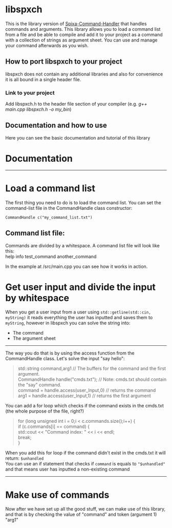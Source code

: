 # libspxch
This is the library version of [Spixa-Command-Handler](https://github.com/Spixa/CommandHandler-OpenSource) that handles commands and arguments. This library allows you to load a command list from a file and be able to compile and add it to your project as a command with a collection of strings as argument sheet. You can use and manage your command afterwards as you wish.
## How to port libspxch to your project
libspxch does not contain any additional libraries and also for convenience it is all bound in a single header file.
### Link to your project
Add libspxch.h to the header file section of your compiler (e.g. _g++ main.cpp libspxch.h -o my_bin_)

## Documentation and how to use
Here you can see the basic documentation and tutorial of this library

# Documentation
***

# Load a command list
The first thing you need to do is to load the command list. You can set the command-list file in the CommandHandle class constructor:

`CommandHandle c("my_command_list.txt")`

## Command list file:
Commands are divided by a whitespace. A command list file will look like this:  
help info test_command another_command   
  
In the example at /src/main.cpp you can see how it works in action.

# Get user input and divide the input by whitespace
When you get a user input from a user using `std::getline(std::cin, myString)` it reads everything the user has inputted and saves them to `myString`, however in libspxch you can solve the string into: 
* The command 
* The argument sheet

***

The way you do that is by using the access function from the CommandHandle class.
Let's solve the input "say hello":  
> std::string command,arg1 // The buffers for the command and the first argument.  
> CommandHandle handle("cmds.txt"); // Note: cmds.txt should contain the "say" command.  
> command = handle.access(user_Input,0) // returns the command  
> arg1 = handle.access(user_Input,1) // returns the first argument  

You can add a for loop which checks if the command exists in the cmds.txt (the whole purpose of the file, right?)  

> for (long unsigned int i = 0;i < c.commands.size();i++) {  
>                           if (c.commands[i] == command) {  
>                                 std::cout << "Command index: " << i << endl;  
>                                 break;  
>                         }  

  
When you add this for loop if the command didn't exist in the cmds.txt it will return: `$unhandled`  
You can use an if statement that checks if `command` is equals to `"$unhandled"` and that means user has inputted a non-existing command  

***
# Make use of commands
Now after we have set up all the good stuff, we can make use of this library, and that is by checking the value of "command" and token (argument 1) "arg1"  
